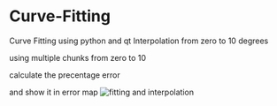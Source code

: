 # Curve-Fitting
Curve Fitting using python and qt 
Interpolation from zero to 10 degrees 

using multiple chunks from zero to 10

 calculate the precentage error 

 and show it in error map
![fitting and interpolation](https://user-images.githubusercontent.com/61362714/151976175-df9b2f4f-bbf5-4e12-b4d0-c89fc7674792.jpeg)
